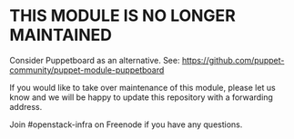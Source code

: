THIS MODULE IS NO LONGER MAINTAINED
===================================

Consider Puppetboard as an alternative.
See: https://github.com/puppet-community/puppet-module-puppetboard

If you would like to take over maintenance of this module, please let
us know and we will be happy to update this repository with a
forwarding address.

Join #openstack-infra on Freenode if you have any questions.
